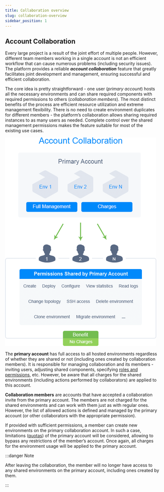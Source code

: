 ```yaml
---
title: Collaboration overview
slug: collaboration-overview
sidebar_position: 1
---
```


## Account Collaboration

Every large project is a result of the joint effort of multiple people. However, different team members working in a single account is not an efficient workflow that can cause numerous problems (including security issues). The platform provides a reliable **_account collaboration_** feature that greatly facilitates joint development and management, ensuring successful and efficient collaboration.

The core idea is pretty straightforward - one user (_primary account_) hosts all the necessary environments and can share required components with required permissions to others (_collaboration members_). The most distinct benefits of the process are efficient resource utilization and extreme management flexibility. There is no need to create environment duplicates for different members - the platform’s collaboration allows sharing required instances to as many users as needed. Complete control over the shared management permissions makes the feature suitable for most of the existing use cases.

<div style={{
    display:'flex',
    justifyContent: 'center',
    margin: '0 0 1rem 0'
}}>

![Locale Dropdown](./img/CollaborationOverview/01-account-collaboration-scheme.png)

</div>

The **primary account** has full access to all hosted environments regardless of whether they are shared or not (including ones created by collaboration members). It is responsible for managing collaboration and its members - inviting users, adjusting shared components, specifying [roles and permissions](/docs/account-and-pricing/accounts-collaboration/collaboration-roles-policies), etc. However, be aware that all charges for the shared environments (including actions performed by collaborators) are applied to this account.

**Collaboration members** are accounts that have accepted a collaboration invite from the primary account. The members are not charged for the shared environments and can work with them just as with regular ones. However, the list of allowed actions is defined and managed by the primary account (or other collaborators with the appropriate permission).

If provided with sufficient permissions, a member can create new environments on the primary collaboration account. In such a case, limitations ([quotas](/docs/account-and-pricing/quotas-system)) of the primary account will be considered, allowing to bypass any restrictions of the member’s account. Once again, all charges for the environment usage will be applied to the primary account.

:::danger Note

After leaving the collaboration, the member will no longer have access to any shared environments on the primary account, including ones created by them.

:::
